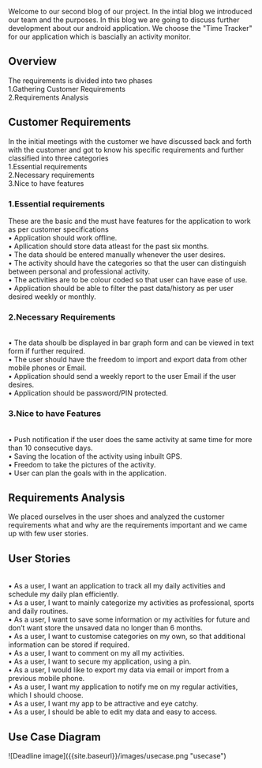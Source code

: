 Welcome to our second blog of our project. In the intial blog we introduced our team and the purposes. In this blog we are going to discuss further development about our android application. We choose the "Time Tracker" for our application which is bascially an activity monitor. 
<h2>Overview</h2>
The requirements is divided into two phases
<br>1.Gathering Customer Requirements
<br>2.Requirements Analysis

<h2>Customer Requirements</h2>
In the initial meetings with the customer we have discussed back and forth with the customer and got to know his specific requirements and further classified into three categories
<br>1.Essential requirements
<br>2.Necessary requirements
<br>3.Nice to have  features
<h3>1.Essential requirements</h3>
These are the basic and the must have features for the application to work as per 
      customer specifications
<br>• Application should work offline.
<br>• Apllication should store data atleast for the past six months.
<br>• The data should be entered manually whenever the user desires.
<br>• The activity should have the categories so that the user can distinguish between personal and professional activity.
<br>• The activities are to be colour coded so that user can have ease of use.
<br>• Application should be able to filter the past data/history as per user desired weekly or monthly.
<h3>2.Necessary Requirements</h3>
<br>• The data shoulb be displayed in bar graph form and can be viewed in text form if further required.
<br>• The user should have the freedom to import and export data from other mobile phones or Email.
<br>• Application should send a weekly report to the user Email if the user desires.
<br>• Application should be password/PIN protected.

<h3>3.Nice to have Features</h3>
<br>• Push notification if the user does the same activity at same time for more than 10 consecutive days.
<br>• Saving the location of the activity using inbuilt GPS.
<br>• Freedom to take the pictures of the activity.
<br>• User can plan the goals with in the application.



















<h2>Requirements Analysis</h2>
 We placed ourselves in the user shoes and analyzed the customer requirements what and why are the requirements important and we came up with few user stories.

<h2>User Stories</h2>

<br>•	As a user, I want an application to track all my daily activities and schedule my daily plan efficiently.
<br>•	As a user, I want to mainly categorize my activities as professional, sports and daily routines.
<br>•	As a user, I want to save some information or my activities for future and don’t want store the unsaved data no longer than 6 months.
<br>•	As a user, I want to customise categories on my own, so that additional information can be stored if required.
<br>•	As a user, I want to comment on my all my activities.
<br>•	As a user, I want to secure my application, using a pin.
<br>•	As a user, I would like to export my data via email or import from a previous mobile phone.
<br>•	As a user, I want my application to notify me on my regular activities, which I should choose.
<br>•	As a user, I want my app to be attractive and eye catchy.
<br>•	As a user, I should be able to edit my data and easy to access.

<h2>Use Case Diagram</h2>
![Deadline image]({{site.baseurl}}/images/usecase.png "usecase")


<h1></h1>
